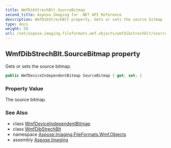 ```yaml
---
title: WmfDibStrechBlt.SourceBitmap
second_title: Aspose.Imaging for .NET API Reference
description: WmfDibStrechBlt property. Gets or sets the source bitmap
type: docs
weight: 50
url: /net/aspose.imaging.fileformats.wmf.objects/wmfdibstrechblt/sourcebitmap/
---
```

## WmfDibStrechBlt.SourceBitmap property

Gets or sets the source bitmap.

```csharp
public WmfDeviceIndependentBitmap SourceBitmap { get; set; }
```

### Property Value

The source bitmap.

### See Also

* class [WmfDeviceIndependentBitmap](../../wmfdeviceindependentbitmap/)
* class [WmfDibStrechBlt](../)
* namespace [Aspose.Imaging.FileFormats.Wmf.Objects](../../wmfdibstrechblt/)
* assembly [Aspose.Imaging](../../../)


